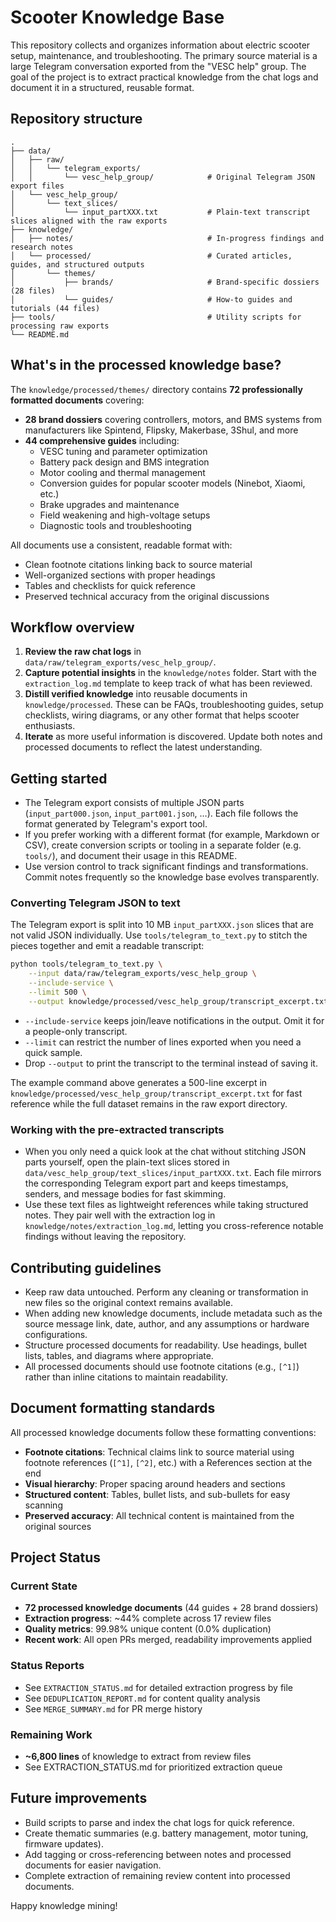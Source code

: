 # Scooter Knowledge Base

This repository collects and organizes information about electric scooter setup, maintenance, and troubleshooting. The primary source material is a large Telegram conversation exported from the "VESC help" group. The goal of the project is to extract practical knowledge from the chat logs and document it in a structured, reusable format.

## Repository structure

```
.
├── data/
│   ├── raw/
│   │   └── telegram_exports/
│   │       └── vesc_help_group/            # Original Telegram JSON export files
│   └── vesc_help_group/
│       └── text_slices/
│           └── input_partXXX.txt           # Plain-text transcript slices aligned with the raw exports
├── knowledge/
│   ├── notes/                              # In-progress findings and research notes
│   └── processed/                          # Curated articles, guides, and structured outputs
│       └── themes/
│           ├── brands/                     # Brand-specific dossiers (28 files)
│           └── guides/                     # How-to guides and tutorials (44 files)
├── tools/                                  # Utility scripts for processing raw exports
└── README.md
```

## What's in the processed knowledge base?

The `knowledge/processed/themes/` directory contains **72 professionally formatted documents** covering:

- **28 brand dossiers** covering controllers, motors, and BMS systems from manufacturers like Spintend, Flipsky, Makerbase, 3Shul, and more
- **44 comprehensive guides** including:
  - VESC tuning and parameter optimization
  - Battery pack design and BMS integration
  - Motor cooling and thermal management
  - Conversion guides for popular scooter models (Ninebot, Xiaomi, etc.)
  - Brake upgrades and maintenance
  - Field weakening and high-voltage setups
  - Diagnostic tools and troubleshooting

All documents use a consistent, readable format with:
- Clean footnote citations linking back to source material
- Well-organized sections with proper headings
- Tables and checklists for quick reference
- Preserved technical accuracy from the original discussions

## Workflow overview

1. **Review the raw chat logs** in `data/raw/telegram_exports/vesc_help_group/`.
2. **Capture potential insights** in the `knowledge/notes` folder. Start with the `extraction_log.md` template to keep track of what has been reviewed.
3. **Distill verified knowledge** into reusable documents in `knowledge/processed`. These can be FAQs, troubleshooting guides, setup checklists, wiring diagrams, or any other format that helps scooter enthusiasts.
4. **Iterate** as more useful information is discovered. Update both notes and processed documents to reflect the latest understanding.

## Getting started

- The Telegram export consists of multiple JSON parts (`input_part000.json`, `input_part001.json`, …). Each file follows the format generated by Telegram's export tool.
- If you prefer working with a different format (for example, Markdown or CSV), create conversion scripts or tooling in a separate folder (e.g. `tools/`), and document their usage in this README.
- Use version control to track significant findings and transformations. Commit notes frequently so the knowledge base evolves transparently.

### Converting Telegram JSON to text

The Telegram export is split into 10 MB `input_partXXX.json` slices that are not valid JSON individually. Use `tools/telegram_to_text.py` to stitch the pieces together and emit a readable transcript:

```bash
python tools/telegram_to_text.py \
    --input data/raw/telegram_exports/vesc_help_group \
    --include-service \
    --limit 500 \
    --output knowledge/processed/vesc_help_group/transcript_excerpt.txt
```

- `--include-service` keeps join/leave notifications in the output. Omit it for a people-only transcript.
- `--limit` can restrict the number of lines exported when you need a quick sample.
- Drop `--output` to print the transcript to the terminal instead of saving it.

The example command above generates a 500-line excerpt in `knowledge/processed/vesc_help_group/transcript_excerpt.txt` for fast reference while the full dataset remains in the raw export directory.

### Working with the pre-extracted transcripts

- When you only need a quick look at the chat without stitching JSON parts yourself, open the plain-text slices stored in `data/vesc_help_group/text_slices/input_partXXX.txt`. Each file mirrors the corresponding Telegram export part and keeps timestamps, senders, and message bodies for fast skimming.
- Use these text files as lightweight references while taking structured notes. They pair well with the extraction log in `knowledge/notes/extraction_log.md`, letting you cross-reference notable findings without leaving the repository.

## Contributing guidelines

- Keep raw data untouched. Perform any cleaning or transformation in new files so the original context remains available.
- When adding new knowledge documents, include metadata such as the source message link, date, author, and any assumptions or hardware configurations.
- Structure processed documents for readability. Use headings, bullet lists, tables, and diagrams where appropriate.
- All processed documents should use footnote citations (e.g., `[^1]`) rather than inline citations to maintain readability.

## Document formatting standards

All processed knowledge documents follow these formatting conventions:

- **Footnote citations**: Technical claims link to source material using footnote references (`[^1]`, `[^2]`, etc.) with a References section at the end
- **Visual hierarchy**: Proper spacing around headers and sections
- **Structured content**: Tables, bullet lists, and sub-bullets for easy scanning
- **Preserved accuracy**: All technical content is maintained from the original sources

## Project Status

### Current State
- **72 processed knowledge documents** (44 guides + 28 brand dossiers)
- **Extraction progress**: ~44% complete across 17 review files
- **Quality metrics**: 99.98% unique content (0.0% duplication)
- **Recent work**: All open PRs merged, readability improvements applied

### Status Reports
- See `EXTRACTION_STATUS.md` for detailed extraction progress by file
- See `DEDUPLICATION_REPORT.md` for content quality analysis
- See `MERGE_SUMMARY.md` for PR merge history

### Remaining Work
- **~6,800 lines** of knowledge to extract from review files
- See EXTRACTION_STATUS.md for prioritized extraction queue

## Future improvements

- Build scripts to parse and index the chat logs for quick reference.
- Create thematic summaries (e.g. battery management, motor tuning, firmware updates).
- Add tagging or cross-referencing between notes and processed documents for easier navigation.
- Complete extraction of remaining review content into processed documents.

Happy knowledge mining!


